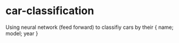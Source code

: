 # car-classification
Using neural network (feed forward) to classifiy cars by their { name; model; year }
